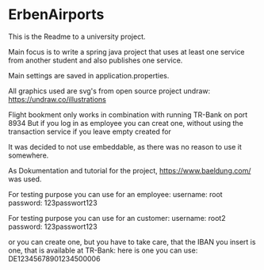 # ErbenAirports

This is the Readme to a university project.

Main focus is to write a spring java project that uses at least one service from another student and also publishes one service.

Main settings are saved in application.properties.

All graphics used are svg's from open source project undraw:
<a>https://undraw.co/illustrations</a>

Flight bookment only works in combination with running TR-Bank on port 8934
But if you log in as employee you can creat one, without using the transaction service if you leave empty created for

It was decided to not use embeddable, as there was no reason to use it somewhere.

As Dokumentation and tutorial for the project, <a>https://www.baeldung.com/</a> was used.

For testing purpose you can use for an employee:
username: root
password: 123passwort123

For testing purpose you can use for an customer:
username: root2
password: 123passwort123

or you can create one, but you have to take care, that the IBAN you insert is one, that is available at TR-Bank:
here is one you can use: DE12345678901234500006


